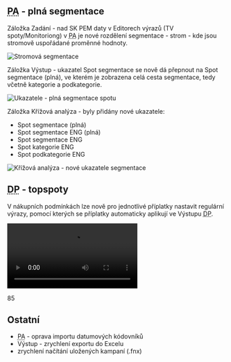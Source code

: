 ﻿---
categories: [fenix]
layout: fenix
---
## <abbr title="Postanalýza">PA</abbr> - plná segmentace
Záložka Zadání - nad SK PEM daty v Editorech výrazů (TV spoty/Monitoriong) v <abbr title="Postanalýza">PA</abbr> je nové rozdělení segmentace - strom - kde jsou stromově uspořádané proměnné hodnoty.

![Stromová segmentace]({{site.url}}/data/segmentacestrom.png "Stromová segmentace")

Záložka Výstup - ukazatel Spot segmentace se nově dá přepnout na Spot segmentace (plná), ve kterém je zobrazena celá cesta segmentace, tedy včetně kategorie a podkategorie.

![Ukazatele - plná segmentace spotu]({{site.url}}/data/vystupplnasegmentace.png "Ukazatele - plná segmentace spotu")

Záložka Křížová analýza - byly přidány nové ukazatele:
<ul>
<li>Spot segmentace (plná)</li>
<li>Spot segmentace ENG (plná)</li>
<li>Spot segmentace ENG</li>
<li>Spot kategorie ENG</li>
<li>Spot podkategorie ENG</li>
</ul>

![Křížová analýza - nové ukazatele segmentace]({{site.url}}/data/krizovaplnasegmentace.png "Křížová analýza - nové ukazatele segmentace")

## <abbr title="Detailní plán">DP</abbr> - topspoty
V nákupních podmínkách lze nově pro jednotlivé příplatky nastavit regulární výrazy, pomocí kterých se příplatky automaticky aplikují ve Výstupu <abbr title="Detailní plán">DP</abbr>.

<video src="{{site.url}}/data/topspoty.mp4" type="video/mp4" controls>Topspoty</video>

85
## Ostatní
<ul>
<li><abbr title="Postanalýza">PA</abbr> - oprava importu datumových kódovníků</li>
<li>Výstup - zrychlení exportu do Excelu</li>
<li>zrychlení načítání uložených kampaní (.fnx)</li>
</ul>
